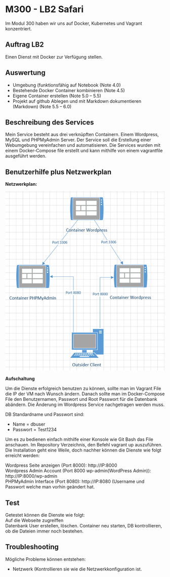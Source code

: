 # M300 - LB2 Safari
Im Modul 300 haben wir uns auf Docker, Kubernetes und Vagrant konzentriert. 
## Auftrag LB2
Einen Dienst mit Docker zur Verfügung stellen.
## Auswertung
* Umgebung (funktionsfähig auf Notebook (Note 4.0)
* Bestehende Docker Container kombinieren (Note 4.5)
* Eigene Container erstellen (Note 5.0 – 5.5)
* Projekt auf github Ablegen und mit Markdown dokumentieren (Markdown) (Note 5.5 – 6.0)

## Beschreibung des Services
Mein Service besteht aus drei verknüpften Containern. Einem Wordpress, MySQL und PHPMyAdmin Server. Der Service soll die Erstellung einer Webumgebung vereinfachen und automatisieren. Die Services wurden mit einem Docker-Compose file erstellt und kann mithilfe von einem vagrantfile ausgeführt werden. 

## Benutzerhilfe plus Netzwerkplan

**Netzwerkplan:**

![Netzwerkplan](https://github.com/Rooholla1234/Rep2/blob/master/Netzwerkplan.png)


**Aufschaltung**

Um die Dienste erfolgreich benutzen zu können, sollte man im Vagrant File die IP der VM nach Wunsch ändern. Danach sollte man im Docker-Compose File den Benutzernamen, Passwort und Root Passwort für die Datenbank abändern. Die Änderung im Wordpress Service nachgetragen werden muss.

DB Standardname und Passwort sind: <br>
  - Name = dbuser <br>
  - Passwort = Test1234

Um es zu bedienen einfach mithilfe einer Konsole wie Git Bash das File anschauen. Im Repository Verzeichnis, den Befehl vagrant up auszuführen.
Die Installation geht eine Weile, doch nachher können die Dienste wie folgt erreicht werden:

Wordpress Seite anzeigen (Port 8000): http://IP:8000 <br>
Wordpress Admin Account (Port 8000 wp-admin(WordPress Admin)): http://IP:8000/wp-admin <br>
PHPMyAdmin Interface (Port 8080): http://IP:8080 (Username und Passwort welche man vorhin geändert hat. <br>
## Test
Getestet können die Dienste wie folgt: <br>
Auf die Webseite zugreiffen<br>
Datenbank User erstellen, löschen. 
Container neu starten, DB kontrollieren, ob die Dateien immer noch bestehen. 
## Troubleshooting

Mögliche Probleme können entstehen: <br>
  - Netzwerk (Kontrollieren sie wie die Netzwerkkonfiguration ist. <br>